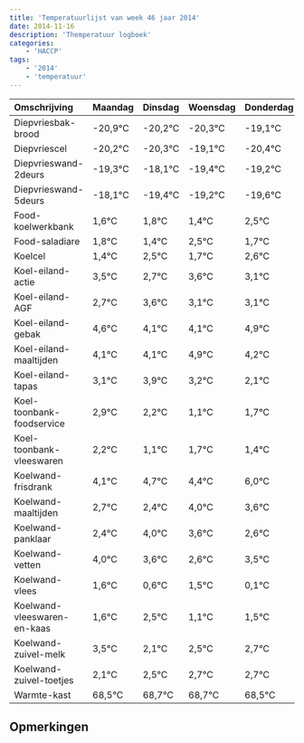 ```yaml
---
title: 'Temperatuurlijst van week 46 jaar 2014'
date: 2014-11-16
description: 'Themperatuur logboek'
categories:
    - 'HACCP'
tags:
    - '2014'
    - 'temperatuur'
---
```

|Omschrijving|Maandag|Dinsdag|Woensdag|Donderdag|Vrijdag|Zaterdag|Zondag|
|:---|:---|:---|:---|:---|:---|:---|:---|
|Diepvriesbak-brood|-20,9°C|-20,2°C|-20,3°C|-19,1°C|-20,4°C|-20,2°C|-20,6°C|
|Diepvriescel|-20,2°C|-20,3°C|-19,1°C|-20,4°C|-20,2°C|-20,6°C|-19,5°C|
|Diepvrieswand-2deurs|-19,3°C|-18,1°C|-19,4°C|-19,2°C|-19,6°C|-18,5°C|-19,3°C|
|Diepvrieswand-5deurs|-18,1°C|-19,4°C|-19,2°C|-19,6°C|-18,5°C|-19,3°C|-18,4°C|
|Food-koelwerkbank|1,6°C|1,8°C|1,4°C|2,5°C|1,7°C|2,6°C|2,1°C|
|Food-saladiare|1,8°C|1,4°C|2,5°C|1,7°C|2,6°C|2,1°C|2,1°C|
|Koelcel|1,4°C|2,5°C|1,7°C|2,6°C|2,1°C|2,1°C|2,9°C|
|Koel-eiland-actie|3,5°C|2,7°C|3,6°C|3,1°C|3,1°C|3,9°C|3,2°C|
|Koel-eiland-AGF|2,7°C|3,6°C|3,1°C|3,1°C|3,9°C|3,2°C|2,1°C|
|Koel-eiland-gebak|4,6°C|4,1°C|4,1°C|4,9°C|4,2°C|3,1°C|3,7°C|
|Koel-eiland-maaltijden|4,1°C|4,1°C|4,9°C|4,2°C|3,1°C|3,7°C|3,4°C|
|Koel-eiland-tapas|3,1°C|3,9°C|3,2°C|2,1°C|2,7°C|2,4°C|4,0°C|
|Koel-toonbank-foodservice|2,9°C|2,2°C|1,1°C|1,7°C|1,4°C|3,0°C|2,6°C|
|Koel-toonbank-vleeswaren|2,2°C|1,1°C|1,7°C|1,4°C|3,0°C|2,6°C|1,6°C|
|Koelwand-frisdrank|4,1°C|4,7°C|4,4°C|6,0°C|5,6°C|4,6°C|5,5°C|
|Koelwand-maaltijden|2,7°C|2,4°C|4,0°C|3,6°C|2,6°C|3,5°C|2,1°C|
|Koelwand-panklaar|2,4°C|4,0°C|3,6°C|2,6°C|3,5°C|2,1°C|2,5°C|
|Koelwand-vetten|4,0°C|3,6°C|2,6°C|3,5°C|2,1°C|2,5°C|2,7°C|
|Koelwand-vlees|1,6°C|0,6°C|1,5°C|0,1°C|0,5°C|0,7°C|0,7°C|
|Koelwand-vleeswaren-en-kaas|1,6°C|2,5°C|1,1°C|1,5°C|1,7°C|1,7°C|1,5°C|
|Koelwand-zuivel-melk|3,5°C|2,1°C|2,5°C|2,7°C|2,7°C|2,5°C|2,1°C|
|Koelwand-zuivel-toetjes|2,1°C|2,5°C|2,7°C|2,7°C|2,5°C|2,1°C|3,6°C|
|Warmte-kast|68,5°C|68,7°C|68,7°C|68,5°C|68,1°C|69,6°C|69,5°C|

## Opmerkingen


